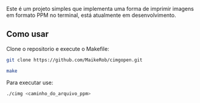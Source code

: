 
Este é um projeto simples que implementa uma forma de imprimir imagens em formato PPM no terminal, está atualmente em desenvolvimento.

## Como usar

Clone o repositorio e execute o Makefile:
```bash
git clone https://github.com/MaikeRob/cimgopen.git
```

```bash
make
```

Para executar use:
```bash
./cimg <caminho_do_arquivo_ppm>
```
